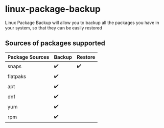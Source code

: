 # linux-package-backup
Linux Package Backup will allow you to backup all the packages you have in your system, so that they can be easily restored

## Sources of packages supported

| Package Sources | Backup | Restore |
| --------------- | ------ | ------- |
| snaps | :heavy_check_mark: | :heavy_check_mark: |
| flatpaks | :heavy_check_mark: | |
| apt | :heavy_check_mark: |  |
| dnf | :heavy_check_mark: |  |
| yum | :heavy_check_mark: |  |
| rpm | :heavy_check_mark: |  |